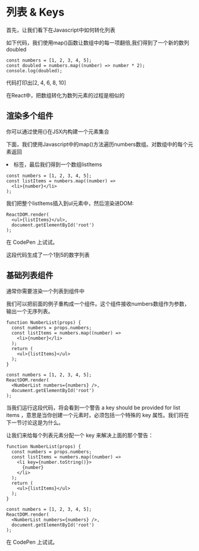 # 列表 & Keys

首先，让我们看下在Javascript中如何转化列表

如下代码，我们使用map()函数让数组中的每一项翻倍,我们得到了一个新的数列doubled

```
const numbers = [1, 2, 3, 4, 5];
const doubled = numbers.map((number) => number * 2);
console.log(doubled);
```

代码打印出[2, 4, 6, 8, 10]

在React中，把数组转化为数列元素的过程是相似的

## 渲染多个组件

你可以通过使用{}在JSX内构建一个元素集合

下面，我们使用Javascript中的map()方法遍历numbers数组。对数组中的每个元素返回<li>标签，最后我们得到一个数组listItems

```
const numbers = [1, 2, 3, 4, 5];
const listItems = numbers.map((number) =>
  <li>{number}</li>
);
```

我们把整个listItems插入到ul元素中，然后渲染进DOM:

```
ReactDOM.render(
  <ul>{listItems}</ul>,
  document.getElementById('root')
);
```

在 CodePen 上试试。

这段代码生成了一个1到5的数字列表

## 基础列表组件

通常你需要渲染一个列表到组件中

我们可以把前面的例子重构成一个组件。这个组件接收numbers数组作为参数，输出一个无序列表。

```
function NumberList(props) {
  const numbers = props.numbers;
  const listItems = numbers.map((number) =>
    <li>{number}</li>
  );
  return (
    <ul>{listItems}</ul>
  );
}

const numbers = [1, 2, 3, 4, 5];
ReactDOM.render(
  <NumberList numbers={numbers} />,
  document.getElementById('root')
);
```

当我们运行这段代码，将会看到一个警告 a key should be provided for list items ，意思是当你创建一个元素时，必须包括一个特殊的 key 属性。我们将在下一节讨论这是为什么。

让我们来给每个列表元素分配一个 key 来解决上面的那个警告：

```
function NumberList(props) {
  const numbers = props.numbers;
  const listItems = numbers.map((number) =>
    <li key={number.toString()}>
      {number}
    </li>
  );
  return (
    <ul>{listItems}</ul>
  );
}

const numbers = [1, 2, 3, 4, 5];
ReactDOM.render(
  <NumberList numbers={numbers} />,
  document.getElementById('root')
);
```

在 CodePen 上试试。

